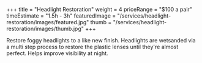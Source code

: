 +++ 
title = "Headlight Restoration" 
weight = 4
priceRange = "$100 a pair"
timeEstimate = "1.5h - 3h"
featuredImage = "/services/headlight-restoration/images/featured.jpg"
thumb = "/services/headlight-restoration/images/thumb.jpg"
+++

Restore foggy headlights to a like new finish. Headlights are wetsanded via a multi step process to restore the plastic lenses until they're almost perfect. Helps improve visibility at night.
